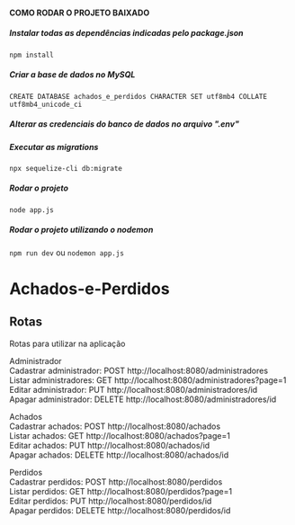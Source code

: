 #### COMO RODAR O PROJETO BAIXADO
##### Instalar todas as dependências indicadas pelo package.json
`npm install`

##### Criar a base de dados no MySQL
`CREATE DATABASE achados_e_perdidos CHARACTER SET utf8mb4 COLLATE utf8mb4_unicode_ci`

##### Alterar as credenciais do banco de dados no arquivo ".env"

##### Executar as migrations
`npx sequelize-cli db:migrate`

##### Rodar o projeto
`node app.js`

##### Rodar o projeto utilizando o nodemon
`npm run dev`
ou
`nodemon app.js`

# Achados-e-Perdidos

## Rotas

Rotas para utilizar na aplicação

Administrador  
Cadastrar administrador: POST http://localhost:8080/administradores  
Listar administradores: GET http://localhost:8080/administradores?page=1  
Editar administrador: PUT http://localhost:8080/administradores/id  
Apagar administrador: DELETE http://localhost:8080/administradores/id

Achados  
Cadastrar achados: POST http://localhost:8080/achados  
Listar achados: GET http://localhost:8080/achados?page=1  
Editar achados: PUT http://localhost:8080/achados/id  
Apagar achados: DELETE http://localhost:8080/achados/id  

Perdidos  
Cadastrar perdidos: POST http://localhost:8080/perdidos  
Listar perdidos: GET http://localhost:8080/perdidos?page=1  
Editar perdidos: PUT http://localhost:8080/perdidos/id  
Apagar perdidos: DELETE http://localhost:8080/perdidos/id  